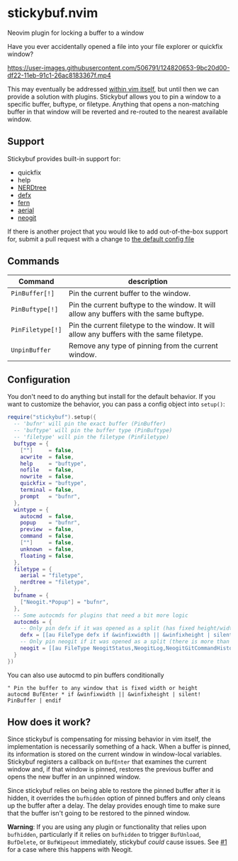 # stickybuf.nvim
Neovim plugin for locking a buffer to a window

Have you ever accidentally opened a file into your file explorer or quickfix window?

https://user-images.githubusercontent.com/506791/124820653-9bc20d00-df22-11eb-91c1-26ac8183367f.mp4

This may eventually be addressed [within vim
itself](https://github.com/neovim/neovim/issues/12517), but until then we can
provide a solution with plugins. Stickybuf allows you to pin a window to a
specific buffer, buftype, or filetype. Anything that opens a non-matching buffer
in that window will be reverted and re-routed to the nearest available window.

## Support

Stickybuf provides built-in support for:
* quickfix
* help
* [NERDtree](https://github.com/preservim/nerdtree)
* [defx](https://github.com/Shougo/defx.nvim)
* [fern](https://github.com/lambdalisue/fern.vim)
* [aerial](https://github.com/stevearc/aerial.nvim)
* [neogit](https://github.com/TimUntersberger/neogit)

If there is another project that you would like to add out-of-the-box support
for, submit a pull request with a change to [the default config
file](https://github.com/stevearc/stickybuf.nvim/blob/master/lua/stickybuf/config.lua)

## Commands

Command          | description
-------          | -----------
`PinBuffer[!]`   | Pin the current buffer to the window.
`PinBuftype[!]`  | Pin the current buftype to the window. It will allow any buffers with the same buftype.
`PinFiletype[!]` | Pin the current filetype to the window. It will allow any buffers with the same filetype.
`UnpinBuffer`    | Remove any type of pinning from the current window.

## Configuration

You don't need to do anything but install for the default behavior. If you want
to customize the behavior, you can pass a config object into `setup()`:

```lua
require("stickybuf").setup({
  -- 'bufnr' will pin the exact buffer (PinBuffer)
  -- 'buftype' will pin the buffer type (PinBuftype)
  -- 'filetype' will pin the filetype (PinFiletype)
  buftype = {
    [""]     = false,
    acwrite  = false,
    help     = "buftype",
    nofile   = false,
    nowrite  = false,
    quickfix = "buftype",
    terminal = false,
    prompt   = "bufnr",
  },
  wintype = {
    autocmd  = false,
    popup    = "bufnr",
    preview  = false,
    command  = false,
    [""]     = false,
    unknown  = false,
    floating = false,
  },
  filetype = {
    aerial = "filetype",
    nerdtree = "filetype",
  },
  bufname = {
    ["Neogit.*Popup"] = "bufnr",
  },
  -- Some autocmds for plugins that need a bit more logic
  autocmds = {
    -- Only pin defx if it was opened as a split (has fixed height/width)
    defx = [[au FileType defx if &winfixwidth || &winfixheight | silent! PinFiletype | endif]],
    -- Only pin neogit if it was opened as a split (there is more than one window)
    neogit = [[au FileType NeogitStatus,NeogitLog,NeogitGitCommandHistory if winnr('$') > 1 | silent! PinFiletype | endif]],
  }
})
```

You can also use autocmd to pin buffers conditionally
```vim
" Pin the buffer to any window that is fixed width or height
autocmd BufEnter * if &winfixwidth || &winfixheight | silent! PinBuffer | endif
```

## How does it work?
Since stickybuf is compensating for missing behavior in vim itself, the
implementation is necessarily something of a hack. When a buffer is pinned, its
information is stored on the current window in window-local variables. Stickybuf
registers a callback on `BufEnter` that examines the current window and, if that
window is pinned, restores the previous buffer and opens the new buffer in an
unpinned window.

Since stickybuf relies on being able to restore the pinned buffer after it is
hidden, it overrides the `bufhidden` option of pinned buffers and only cleans up
the buffer after a delay. The delay provides enough time to make sure that the
buffer isn't going to be restored to the pinned window.

**Warning**: If you are using any plugin or functionality that relies upon
`bufhidden`, particularly if it relies on `bufhidden` to trigger `BufUnload`,
`BufDelete`, or `BufWipeout` immediately, stickybuf *could* cause issues. See
[#1](https://github.com/stevearc/stickybuf.nvim/issues/1) for a case where this
happens with Neogit.
